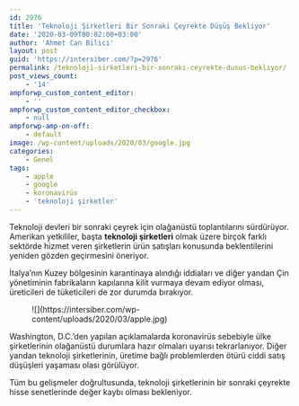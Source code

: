 ```yaml
---
id: 2976
title: 'Teknoloji Şirketleri Bir Sonraki Çeyrekte Düşüş Bekliyor'
date: '2020-03-09T00:02:00+03:00'
author: 'Ahmet Can Bilici'
layout: post
guid: 'https://intersiber.com/?p=2976'
permalink: /teknoloji-sirketleri-bir-sonraki-ceyrekte-dusus-bekliyor/
post_views_count:
    - '14'
ampforwp_custom_content_editor:
    - ''
ampforwp_custom_content_editor_checkbox:
    - null
ampforwp-amp-on-off:
    - default
image: /wp-content/uploads/2020/03/google.jpg
categories:
    - Genel
tags:
    - apple
    - google
    - koronavirüs
    - 'teknoloji şirketler'
---
```


Teknoloji devleri bir sonraki çeyrek için olağanüstü toplantılarını sürdürüyor. Amerikan yetkililer, başta **teknoloji şirketleri** olmak üzere birçok farklı sektörde hizmet veren şirketlerin ürün satışları konusunda beklentilerini yeniden gözden geçirmesini öneriyor.

İtalya’nın Kuzey bölgesinin karantinaya alındığı iddiaları ve diğer yandan Çin yönetiminin fabrikaların kapılarına kilit vurmaya devam ediyor olması, üreticileri de tüketicileri de zor durumda bırakıyor.

<figure class="wp-block-image size-large">![](https://intersiber.com/wp-content/uploads/2020/03/apple.jpg)</figure>Washington, D.C.’den yapılan açıklamalarda koronavirüs sebebiyle ülke şirketlerinin olağanüstü durumlara hazır olmaları uyarısı tekrarlanıyor. Diğer yandan teknoloji şirketlerinin, üretime bağlı problemlerden ötürü ciddi satış düşüşleri yaşaması olası görülüyor.

Tüm bu gelişmeler doğrultusunda, teknoloji şirketlerinin bir sonraki çeyrekte hisse senetlerinde değer kaybı olması bekleniyor.
